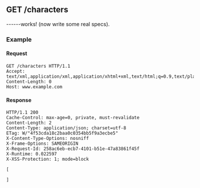 ## GET /characters
------works! (now write some real specs).

### Example

#### Request
```
GET /characters HTTP/1.1
Accept: text/xml,application/xml,application/xhtml+xml,text/html;q=0.9,text/plain;q=0.8,image/png,*/*;q=0.5
Content-Length: 0
Host: www.example.com
```

#### Response
```
HTTP/1.1 200
Cache-Control: max-age=0, private, must-revalidate
Content-Length: 2
Content-Type: application/json; charset=utf-8
ETag: W/"4f53cda18c2baa0c0354bb5f9a3ecbe5"
X-Content-Type-Options: nosniff
X-Frame-Options: SAMEORIGIN
X-Request-Id: 258ac6eb-ecb7-4101-b51e-47a83861f45f
X-Runtime: 0.022597
X-XSS-Protection: 1; mode=block

[

]
```
